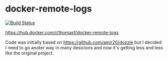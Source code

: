 # docker-remote-logs

[![Build Status](https://cloud.drone.io/api/badges/thomasf/docker-remote-logs/status.svg)](https://cloud.drone.io/thomasf/docker-remote-logs)

https://hub.docker.com/r/thomasf/docker-remote-logs


Code was initially based on https://github.com/amir20/dozzle but I decided I
need to go anoter way in many desicions and now it's getting less and less like
the original project.
